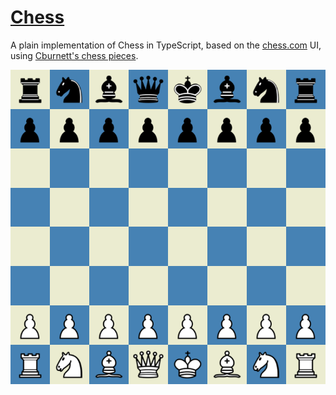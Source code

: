 # [Chess](https://eeoooue.github.io/Chess/)

A plain implementation of Chess in TypeScript, based on the [chess.com](http://chess.com) UI, using [Cburnett's chess pieces](https://commons.wikimedia.org/wiki/Category:SVG_chess_pieces).

[![Chess Board](chessboard.png)](https://eeoooue.github.io/Chess/)

